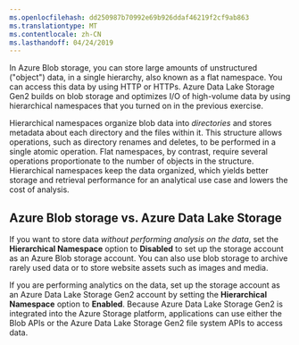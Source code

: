 ```yaml
---
ms.openlocfilehash: dd250987b70992e69b926ddaf46219f2cf9ab863
ms.translationtype: MT
ms.contentlocale: zh-CN
ms.lasthandoff: 04/24/2019
---
```

In Azure Blob storage, you can store large amounts of unstructured ("object") data, in a single hierarchy, also known as a flat namespace. You can access this data by using HTTP or HTTPs. Azure Data Lake Storage Gen2 builds on blob storage and optimizes I/O of high-volume data by using hierarchical namespaces that you turned on in the previous exercise.

Hierarchical namespaces organize blob data into _directories_ and stores metadata about each directory and the files within it. This structure allows operations, such as directory renames and deletes, to be performed in a single atomic operation. Flat namespaces, by contrast, require several operations proportionate to the number of objects in the structure. Hierarchical namespaces keep the data organized, which yields better storage and retrieval performance for an analytical use case and lowers the cost of analysis.

## <a name="azure-blob-storage-vs-azure-data-lake-storage"></a>Azure Blob storage vs. Azure Data Lake Storage

If you want to store data _without performing analysis on the data_, set the **Hierarchical Namespace** option to **Disabled** to set up the storage account as an Azure Blob storage account. You can also use blob storage to archive rarely used data or to store website assets such as images and media. 

If you are performing analytics on the data, set up the storage account as an Azure Data Lake Storage Gen2 account by setting the **Hierarchical Namespace** option to **Enabled**. Because Azure Data Lake Storage Gen2 is integrated into the Azure Storage platform, applications can use either the Blob APIs or the Azure Data Lake Storage Gen2 file system APIs to access data.